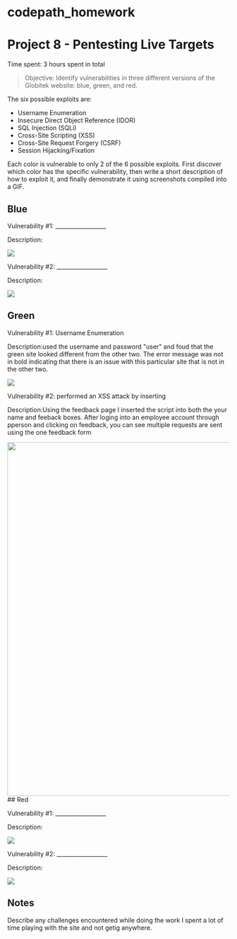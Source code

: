 # codepath_homework
# Project 8 - Pentesting Live Targets

Time spent: 3 hours spent in total

> Objective: Identify vulnerabilities in three different versions of the Globitek website: blue, green, and red.

The six possible exploits are:

* Username Enumeration
* Insecure Direct Object Reference (IDOR)
* SQL Injection (SQLi)
* Cross-Site Scripting (XSS)
* Cross-Site Request Forgery (CSRF)
* Session Hijacking/Fixation

Each color is vulnerable to only 2 of the 6 possible exploits. First discover which color has the specific vulnerability, then write a short description of how to exploit it, and finally demonstrate it using screenshots compiled into a GIF.

## Blue

Vulnerability #1: __________________

Description:

<img src="blue-vuln1.gif">

Vulnerability #2: __________________

Description:

<img src="blue-vuln2.gif">

## Green

Vulnerability #1: Username Enumeration 

Description:used the username and password "user" and foud that the green site looked different from the other two.
The error message was not in bold indicating that there is an issue with this particular site that is not in the other two.

<img src="green-vuln1.gif">


Vulnerability #2: performed an XSS attack by inserting <script>('XSS attack');</script>

Description:Using the feedback page I inserted the script <script>('XSS attack');</script> into both the your name and feeback boxes. After loging into an employee account through pperson and clicking on feedback, you can see multiple requests are sent using the one feedback form

<img src="https://gph.is/g/Z2nR7RW" width="800">
## Red

Vulnerability #1: __________________

Description:

<img src="red-vuln1.gif">

Vulnerability #2: __________________

Description:

<img src="red-vuln2.gif">


## Notes

Describe any challenges encountered while doing the work
I spent a lot of time playing with the site and not getig anywhere.
